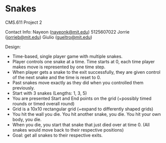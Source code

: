 # Snakes
CMS.611 Project 2

Contact Info: 
Nayeon (nayeonk@mit.edu) 5125607022
Jorrie (jorrieb@mit.edu)
Giulio (gueltro@mit.edu)

Design:

* Time-based, single player game with multiple snakes.
* Player controls one snake at a time. Time starts at 0, each time player makes move is represented by one time step.
* When player gets a snake to the exit successfully, they are given control of the next snake and the time is reset to 0.
* Past snakes move exactly as they did when you controlled them previously.
* Start with 3 snakes (Lengths: 1, 3, 5)
* You are presented Start and End points on the grid (+possibly timed rounds or timed overall round)
* Grid is a 10x10 rectangular grid (+expand to differently shaped grids)
* You hit the wall you die. You hit another snake, you die. You hit your own body, you die.
* When you die, you start that snake that just died over at time 0. (All snakes would move back to their respective positions)
* Goal: get all snakes to their respective exits.
